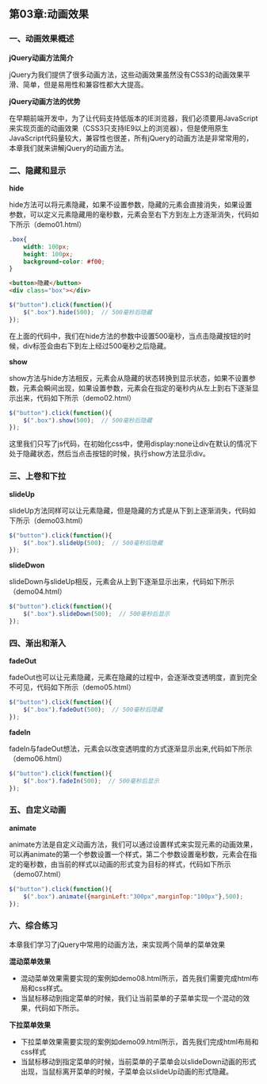 ## 第03章:动画效果

### 一、动画效果概述

**jQuery动画方法简介**

jQuery为我们提供了很多动画方法，这些动画效果虽然没有CSS3的动画效果平滑、简单，但是易用性和兼容性都大大提高。

**jQuery动画方法的优势**

在早期前端开发中，为了让代码支持低版本的IE浏览器，我们必须要用JavaScript来实现页面的动画效果（CSS3只支持IE9以上的浏览器），但是使用原生JavaScript代码量较大，兼容性也很差，所有jQuery的动画方法是非常常用的，本章我们就来讲解jQuery的动画方法。



### 二、隐藏和显示

**hide**

hide方法可以将元素隐藏，如果不设置参数，隐藏的元素会直接消失，如果设置参数，可以定义元素隐藏用的毫秒数，元素会至右下方到左上方逐渐消失，代码如下所示（demo01.html）

``` css
.box{
    width: 100px;
    height: 100px;
    background-color: #f00;
}
```
``` html
<button>隐藏</button>
<div class="box"></div>
```

``` js
$("button").click(function(){
    $(".box").hide(500);  // 500毫秒后隐藏
});
```

在上面的代码中，我们在hide方法的参数中设置500毫秒，当点击隐藏按钮的时候，div标签会由右下到左上经过500毫秒之后隐藏。

**show**

show方法与hide方法相反，元素会从隐藏的状态转换到显示状态，如果不设置参数，元素会瞬间出现，如果设置参数，元素会在指定的毫秒内从左上到右下逐渐显示出来，代码如下所示（demo02.html）

``` js
$("button").click(function(){
    $(".box").show(500);  // 500毫秒后隐藏
});
```

这里我们只写了js代码，在初始化css中，使用display:none让div在默认的情况下处于隐藏状态，然后当点击按钮的时候，执行show方法显示div。

### 三、上卷和下拉

**slideUp**

slideUp方法同样可以让元素隐藏，但是隐藏的方式是从下到上逐渐消失，代码如下所示（demo03.html）

``` js
$("button").click(function(){
    $(".box").slideUp(500);  // 500毫秒后隐藏
});
```

**slideDwon**

slideDown与slideUp相反，元素会从上到下逐渐显示出来，代码如下所示（demo04.html）

``` js
$("button").click(function(){
    $(".box").slideDown(500);  // 500毫秒后显示
});
```

### 四、渐出和渐入

**fadeOut**

fadeOut也可以让元素隐藏，元素在隐藏的过程中，会逐渐改变透明度，直到完全不可见，代码如下所示（demo05.html）

``` js
$("button").click(function(){
    $(".box").fadeOut(500);  // 500毫秒后隐藏
});
```

**fadeIn**

fadeIn与fadeOut想法，元素会以改变透明度的方式逐渐显示出来,代码如下所示（demo06.html）

``` js
$("button").click(function(){
    $(".box").fadeIn(500);  // 500毫秒后显示
});
```

### 五、自定义动画

**animate**

animate方法是自定义动画方法，我们可以通过设置样式来实现元素的动画效果，可以再animate的第一个参数设置一个样式，第二个参数设置毫秒数，元素会在指定的毫秒数，由当前的样式以动画的形式变为目标的样式，代码如下所示（demo07.html）

``` js
$("button").click(function(){
    $(".box").animate({marginLeft:"300px",marginTop:"100px"},500);  
});
```

### 六、综合练习

本章我们学习了jQuery中常用的动画方法，来实现两个简单的菜单效果

**混动菜单效果**

* 混动菜单效果需要实现的案例如demo08.html所示，首先我们需要完成html布局和css样式。
* 当鼠标移动到指定菜单的时候，我们让当前菜单的子菜单实现一个混动的效果，代码如下所示。


**下拉菜单效果**

* 下拉菜单效果需要实现的案例如demo09.html所示，首先我们完成html布局和css样式
* 当鼠标移动到指定菜单的时候，当前菜单的子菜单会以slideDown动画的形式出现，当鼠标离开菜单的时候，子菜单会以slideUp动画的形式隐藏。

